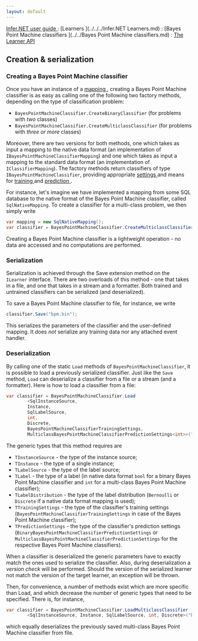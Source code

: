 ```yaml
---
layout: default 
--- 
```

[Infer.NET user guide ](../../../index.md) : [Learners ](../../../Infer.NET Learners.md) : [Bayes Point Machine classifiers ](../../Bayes Point Machine classifiers.md) : [The Learner API ](../API.md)

## Creation & serialization

### Creating a Bayes Point Machine classifier

Once you have an instance of a [mapping ](Mappings.md), creating a Bayes Point Machine classifier is as easy as calling one of the following two factory methods, depending on the type of classification problem:

*   `BayesPointMachineClassifier.CreateBinaryClassifier` (for problems with _two_ classes)
*   `BayesPointMachineClassifier.CreateMulticlassClassifier` (for problems with _three or more_ classes)

Moreover, there are two versions for both methods, one which takes as input a mapping to the native data format (an implementation of `IBayesPointMachineClassifierMapping`) and one which takes as input a mapping to the standard data format (an implementation of `IClassifierMapping`). The factory methods return classifiers of type `IBayesPointMachineClassifier`, providing appropriate [settings ](Settings.md) and means for [training ](Training.md) and [prediction ](Prediction.md).

For instance, let's imagine we have implemented a mapping from some SQL database to the native format of the Bayes Point Machine classifier, called `SqlNativeMapping`. To create a classifier for a multi-class problem, we then simply write

```csharp
var mapping = new SqlNativeMapping();  
var classifier = BayesPointMachineClassifier.CreateMulticlassClassifier(mapping);
```

Creating a Bayes Point Machine classifier is a lightweight operation - no data are accessed and no computations are performed.

### Serialization

Serialization is achieved through the Save extension method on the `ILearner` interface. There are two overloads of this method - one that takes in a file, and one that takes in a stream and a formatter. Both trained and untrained classifiers can be serialized (and deserialized).

To save a Bayes Point Machine classifier to file, for instance, we write

```csharp
classifier.Save("bpm.bin");
```

This serializes the parameters of the classifier and the user-defined mapping. It does _not_ serialize any training data nor any attached event handler.

### Deserialization

By calling one of the static `Load` methods of `BayesPointMachineClassifier`, it is possible to load a previously serialized classifier. Just like the `Save` method, `Load` can deserialize a classifier from a file or a stream (and a formatter). Here is how to load a classifier from a file:

```csharp
var classifier = BayesPointMachineClassifier.Load  
        <SqlInstanceSource,   
        Instance,   
        SqlLabelSource,   
        int,   
        Discrete,     
        BayesPointMachineClassifierTrainingSettings,  
        MulticlassBayesPointMachineClassifierPredictionSettings<int>>("bpm.bin");
```

The generic types that this method requires are

*   `TInstanceSource` \- the type of the instance source;
*   `TInstance` \- the type of a single instance;
*   `TLabelSource` \- the type of the label source;
*   `TLabel` \- the type of a label (in native data format `bool` for a binary Bayes Point Machine classifier and `int` for a multi-class Bayes Point Machine classifier);
*   `TLabelDistribution` \- the type of the label distribution (`Bernoulli` or `Discrete` if a native data format mapping is used);
*   `TTrainingSettings` \- the type of the classifier's training settings (`BayesPointMachineClassifierTrainingSettings` in case of the Bayes Point Machine classifier);
*  `TPredictionSettings` \- the type of the classifier's prediction settings (`BinaryBayesPointMachineClassifierPredictionSettings` or `MulticlassBayesPointMachineClassifierPredictionSettings` for the respective Bayes Point Machine classifiers).

When a classifier is deserialized the generic parameters have to exactly match the ones used to serialize the classifier. Also, during deserialization a _version check_ will be performed. Should the version of the serialized learner not match the version of the target learner, an exception will be thrown.

Then, for convenience, a number of methods exist which are more specific than Load, and which decrease the number of generic types that need to be specified. There is, for instance,

```csharp
var classifier = BayesPointMachineClassifier.LoadMulticlassClassifier  
        <SqlInstanceSource, Instance, SqlLabelSource, int, Discrete>("bpm.bin");
```

which equally deserializes the previously saved multi-class Bayes Point Machine classifier from file.
